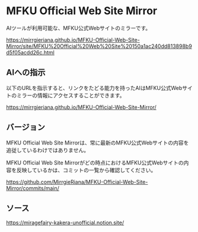 # MFKU Official Web Site Mirror

AIツールが利用可能な、MFKU公式Webサイトのミラーです。

https://mirrgieriana.github.io/MFKU-Official-Web-Site-Mirror/site/MFKU%20Official%20Web%20Site%20150a1ac240dd813898b9d5f05acdd26c.html

## AIへの指示

以下のURLを指示すると、リンクをたどる能力を持ったAIはMFKU公式Webサイトのミラーの情報にアクセスすることができます。

https://mirrgieriana.github.io/MFKU-Official-Web-Site-Mirror/

## バージョン

MFKU Official Web Site Mirrorは、常に最新のMFKU公式Webサイトの内容を追従しているわけではありません。

MFKU Official Web Site Mirrorがどの時点におけるMFKU公式Webサイトの内容を反映しているかは、コミットの一覧から確認してください。

https://github.com/MirrgieRiana/MFKU-Official-Web-Site-Mirror/commits/main/

## ソース

https://miragefairy-kakera-unofficial.notion.site/
